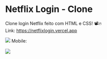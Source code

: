 # Netflix Login - Clone
Clone login Netflix feito com HTML e CSS! 📽️🔥<br>
Link: https://netflixlogin.vercel.app

<img src="https://user-images.githubusercontent.com/108599877/205803744-fdddbf7e-2f9f-4d2e-92d2-a6bf0b52ca54.png">
Mobile:<br>
<br>
<img src="https://user-images.githubusercontent.com/108599877/177402132-e805c929-96b8-41b7-9bea-1a3a6aefe7c2.png">
